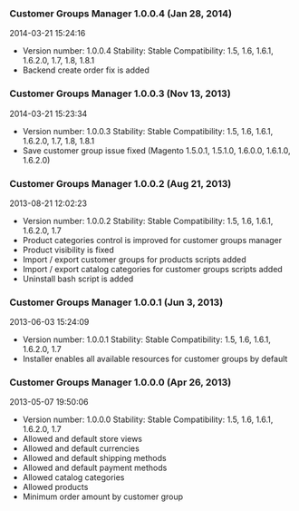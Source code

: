 ### Customer Groups Manager 1.0.0.4 (Jan 28, 2014)

2014-03-21 15:24:16

 - Version number: 1.0.0.4 Stability: Stable Compatibility: 1.5, 1.6, 1.6.1, 1.6.2.0, 1.7, 1.8, 1.8.1 
 - Backend create order fix is added

### Customer Groups Manager 1.0.0.3 (Nov 13, 2013)

2014-03-21 15:23:34

 - Version number: 1.0.0.3 Stability: Stable Compatibility: 1.5, 1.6, 1.6.1, 1.6.2.0, 1.7, 1.8, 1.8.1 
 - Save customer group issue fixed (Magento 1.5.0.1, 1.5.1.0, 1.6.0.0, 1.6.1.0, 1.6.2.0)

### Customer Groups Manager 1.0.0.2 (Aug 21, 2013)

2013-08-21 12:02:23

 - Version number: 1.0.0.2 Stability: Stable Compatibility: 1.5, 1.6, 1.6.1, 1.6.2.0, 1.7 
 - Product categories control is improved for customer groups manager
 - Product visibility is fixed
 - Import / export customer groups for products scripts added
 - Import / export catalog categories for customer groups scripts added
 - Uninstall bash script is added

### Customer Groups Manager 1.0.0.1 (Jun 3, 2013)

2013-06-03 15:24:09

 - Version number: 1.0.0.1 Stability: Stable Compatibility: 1.5, 1.6, 1.6.1, 1.6.2.0, 1.7 
 - Installer enables all available resources for customer groups by default

### Customer Groups Manager 1.0.0.0 (Apr 26, 2013)

2013-05-07 19:50:06

 - Version number: 1.0.0.0 Stability: Stable Compatibility: 1.5, 1.6, 1.6.1, 1.6.2.0, 1.7 
 - Allowed and default store views
 - Allowed and default currencies
 - Allowed and default shipping methods
 - Allowed and default payment methods
 - Allowed catalog categories
 - Allowed products
 - Minimum order amount by customer group


